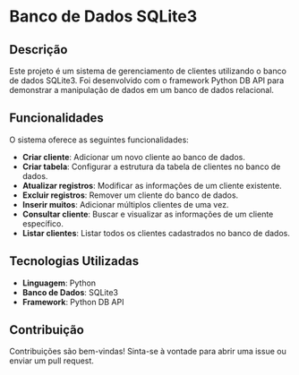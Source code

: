 # Banco de Dados SQLite3

## Descrição
Este projeto é um sistema de gerenciamento de clientes utilizando o banco de dados SQLite3. Foi desenvolvido com o framework Python DB API para demonstrar a manipulação de dados em um banco de dados relacional.

## Funcionalidades
O sistema oferece as seguintes funcionalidades:
- **Criar cliente**: Adicionar um novo cliente ao banco de dados.
- **Criar tabela**: Configurar a estrutura da tabela de clientes no banco de dados.
- **Atualizar registros**: Modificar as informações de um cliente existente.
- **Excluir registros**: Remover um cliente do banco de dados.
- **Inserir muitos**: Adicionar múltiplos clientes de uma vez.
- **Consultar cliente**: Buscar e visualizar as informações de um cliente específico.
- **Listar clientes**: Listar todos os clientes cadastrados no banco de dados.

## Tecnologias Utilizadas
- **Linguagem**: Python
- **Banco de Dados**: SQLite3
- **Framework**: Python DB API


## Contribuição
Contribuições são bem-vindas! Sinta-se à vontade para abrir uma issue ou enviar um pull request.

